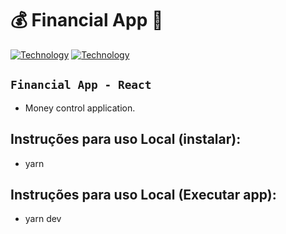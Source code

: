 <h1>💰 Financial App 🤑</h1>

[![Technology][react-image]][react-url]
[![Technology][typescript-image]][typescript-url] 


[react-url]: https://reactjs.org/
[react-image]: https://img.shields.io/badge/React-blue?style=for-the-badge&logo=React&logoColor=white

[typescript-url]: https://www.typescriptlang.org
[typescript-image]: https://img.shields.io/badge/Typescript-blue?style=for-the-badge&logo=TypeScript&logoColor=white

## ``Financial App - React``
- Money control application.

## Instruções para uso Local (instalar):
- yarn

## Instruções para uso Local (Executar app):
- yarn dev